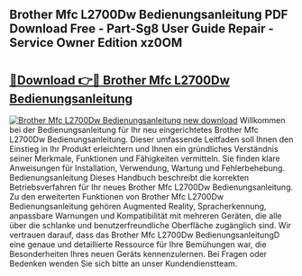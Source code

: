 ## Brother Mfc L2700Dw Bedienungsanleitung PDF Download Free - Part-Sg8 User Guide Repair - Service Owner Edition xz0OM

# <h2><a href="http://df450xa.blite.top/?on=Brother+Mfc+L2700Dw+Bedienungsanleitung">🔗Download 👉🔴 Brother Mfc L2700Dw Bedienungsanleitung</a></h2>

[![Brother Mfc L2700Dw Bedienungsanleitung new download](https://i.imgur.com/lujVjoI.png)](http://df450xa.blite.top/?on=Brother+Mfc+L2700Dw+Bedienungsanleitung)
Willkommen bei der Bedienungsanleitung für Ihr neu eingerichtetes Brother Mfc L2700Dw Bedienungsanleitung. Dieser umfassende Leitfaden soll Ihnen den Einstieg in Ihr Produkt erleichtern und Ihnen ein gründliches Verständnis seiner Merkmale, Funktionen und Fähigkeiten vermitteln. Sie finden klare Anweisungen für Installation, Verwendung, Wartung und Fehlerbehebung. Bedienungsanleitung Dieses Handbuch beschreibt die korrekten Betriebsverfahren für Ihr neues Brother Mfc L2700Dw Bedienungsanleitung. Zu den erweiterten Funktionen von Brother Mfc L2700Dw Bedienungsanleitung gehören Augmented Reality, Spracherkennung, anpassbare Warnungen und Kompatibilität mit mehreren Geräten, die alle über die schlanke und benutzerfreundliche Oberfläche zugänglich sind. Wir vertrauen darauf, dass das Brother Mfc L2700Dw BedienungsanleitungD eine genaue und detaillierte Ressource für Ihre Bemühungen war, die Besonderheiten Ihres neuen Geräts kennenzulernen. Bei Fragen oder Bedenken wenden Sie sich bitte an unser Kundendienstteam.
